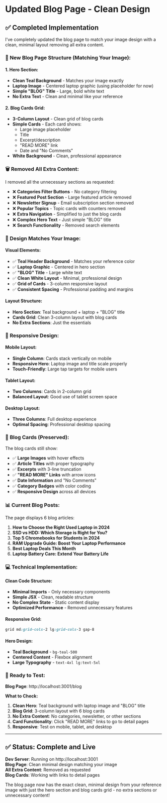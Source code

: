 # Updated Blog Page - Clean Design

## ✅ Completed Implementation

I've completely updated the blog page to match your image design with a clean, minimal layout removing all extra content.

### 🎯 **New Blog Page Structure (Matching Your Image):**

#### **1. Hero Section:**
- **Clean Teal Background** - Matches your image exactly
- **Laptop Image** - Centered laptop graphic (using placeholder for now)
- **Simple "BLOG" Title** - Large, bold white text
- **No Extra Text** - Clean and minimal like your reference

#### **2. Blog Cards Grid:**
- **3-Column Layout** - Clean grid of blog cards
- **Simple Cards** - Each card shows:
  - Large image placeholder
  - Title
  - Excerpt/description
  - "READ MORE" link
  - Date and "No Comments"
- **White Background** - Clean, professional appearance

### 🗑️ **Removed All Extra Content:**

I removed all the unnecessary sections as requested:
- ❌ **Categories Filter Buttons** - No category filtering
- ❌ **Featured Post Section** - Large featured article removed
- ❌ **Newsletter Signup** - Email subscription section removed
- ❌ **Popular Topics** - Topic cards with counters removed
- ❌ **Extra Navigation** - Simplified to just the blog cards
- ❌ **Complex Hero Text** - Just simple "BLOG" title
- ❌ **Search Functionality** - Removed search elements

### 🎨 **Design Matches Your Image:**

#### **Visual Elements:**
- ✅ **Teal Header Background** - Matches your reference color
- ✅ **Laptop Graphic** - Centered in hero section
- ✅ **"BLOG" Title** - Large white text
- ✅ **Clean White Layout** - Minimal, professional design
- ✅ **Grid of Cards** - 3-column responsive layout
- ✅ **Consistent Spacing** - Professional padding and margins

#### **Layout Structure:**
- **Hero Section**: Teal background + laptop + "BLOG" title
- **Cards Grid**: Clean 3-column layout with blog cards
- **No Extra Sections**: Just the essentials

### 📱 **Responsive Design:**

#### **Mobile Layout:**
- **Single Column**: Cards stack vertically on mobile
- **Responsive Hero**: Laptop image and title scale properly
- **Touch-Friendly**: Large tap targets for mobile users

#### **Tablet Layout:**
- **Two Columns**: Cards in 2-column grid
- **Balanced Layout**: Good use of tablet screen space

#### **Desktop Layout:**
- **Three Columns**: Full desktop experience
- **Optimal Spacing**: Professional desktop spacing

### 🎯 **Blog Cards (Preserved):**

The blog cards still show:
- ✅ **Large Images** with hover effects
- ✅ **Article Titles** with proper typography
- ✅ **Excerpts** with 3-line truncation
- ✅ **"READ MORE" Links** with arrow icons
- ✅ **Date Information** and "No Comments"
- ✅ **Category Badges** with color coding
- ✅ **Responsive Design** across all devices

### 📊 **Current Blog Posts:**

The page displays 6 blog articles:
1. **How to Choose the Right Used Laptop in 2024**
2. **SSD vs HDD: Which Storage is Right for You?**
3. **Top 5 Chromebooks for Students in 2024**
4. **RAM Upgrade Guide: Boost Your Laptop Performance**
5. **Best Laptop Deals This Month**
6. **Laptop Battery Care: Extend Your Battery Life**

### 💻 **Technical Implementation:**

#### **Clean Code Structure:**
- **Minimal Imports** - Only necessary components
- **Simple JSX** - Clean, readable structure
- **No Complex State** - Static content display
- **Optimized Performance** - Removed unnecessary features

#### **Responsive Grid:**
```css
grid md:grid-cols-2 lg:grid-cols-3 gap-8
```

#### **Hero Design:**
- **Teal Background** - `bg-teal-500`
- **Centered Content** - Flexbox alignment
- **Large Typography** - `text-4xl lg:text-5xl`

### 🚀 **Ready to Test:**

**Blog Page**: http://localhost:3001/blog

**What to Check:**
1. **Clean Hero**: Teal background with laptop image and "BLOG" title
2. **Blog Grid**: 3-column layout with 6 blog cards
3. **No Extra Content**: No categories, newsletter, or other sections
4. **Card Functionality**: Click "READ MORE" links to go to detail pages
5. **Responsive**: Test on mobile, tablet, and desktop

---

## ✅ **Status**: Complete and Live

**Dev Server**: Running on http://localhost:3001  
**Blog Page**: Clean minimal design matching your image  
**All Extra Content**: Removed as requested  
**Blog Cards**: Working with links to detail pages  

The blog page now has the exact clean, minimal design from your reference image with just the hero section and blog cards grid - no extra sections or unnecessary content!